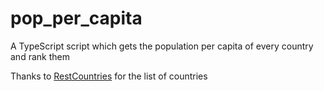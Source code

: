 # pop_per_capita
A TypeScript script which gets the population per capita of every country and rank them

Thanks to [RestCountries](https://restcountries.eu/) for the list of countries
